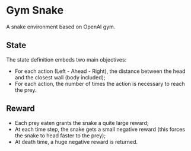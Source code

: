 # Gym Snake

A snake environment based on OpenAI gym.

## State

The state definition embeds two main objectives:
- For each action (Left - Ahead - Right), the distance between the head and the closest wall (body included);
- For each action, the number of times the action is necessary to reach the prey.

## Reward

- Each prey eaten grants the snake a quite large reward;
- At each time step, the snake gets a small negative reward (this forces the snake to head faster to the prey);
- At death time, a huge negative reward is returned.
